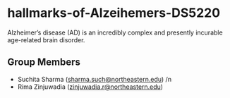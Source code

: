 # hallmarks-of-Alzeihemers-DS5220
Alzheimer’s disease (AD) is an incredibly complex and presently incurable age-related brain disorder.

## Group Members
- Suchita Sharma (sharma.such@northeastern.edu) /n
- Rima Zinjuwadia (zinjuwadia.r@northeastern.edu)
